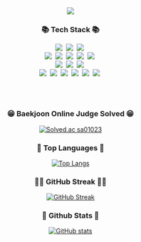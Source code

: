 <div align="center">
 <img src="https://capsule-render.vercel.app/api?type=waving&color=gradient&height=300&section=header&text="Bu Gyeong's GitHub"&fontSize=60" /><br>
</div>



<div align="center">
<h3 align="center">📚 Tech Stack 📚</h3>
<p align="center">
  <img src="https://img.shields.io/badge/Java-007396?style=flat-square&logo=Java&logoColor=white"/></a>&nbsp
  <img src="https://img.shields.io/badge/Python-3766AB?style=flat-square&logo=Python&logoColor=white"/></a>&nbsp 
  <img src="https://img.shields.io/badge/Javascript-ffb13b?style=flat-square&logo=javascript&logoColor=white"/></a>&nbsp 
  <br>
  <img src="https://img.shields.io/badge/Vue.js-4FC08D?style=flat-square&logo=Vue.js&logoColor=white"/></a>&nbsp
  <img src="https://img.shields.io/badge/React-61DAFB?style=flat-square&logo=React&logoColor=white"/></a>&nbsp
  <img src="https://img.shields.io/badge/Node.js-339933?style=flat-square&logo=Node.js&logoColor=white"/></a>&nbsp
  <img src="https://img.shields.io/badge/html5-E34F26?style=flat-square&logo=html5&logoColor=white"/></a>&nbsp
  <img src="https://img.shields.io/badge/css3-1572B6?style=flat-square&logo=css3&logoColor=white"/></a>&nbsp
  <br>
  <img src="https://img.shields.io/badge/Spring-6DB33F?style=flat-square&logo=Spring&logoColor=white"/></a>&nbsp
  <img src="https://img.shields.io/badge/SpringBoot-6DB33F?style=flat-square&logo=SpringBoot&logoColor=white"/></a>&nbsp
  <img src="https://img.shields.io/badge/Django-092E20?style=flat-square&logo=Django&logoColor=white"/></a>&nbsp
  <br>
  <img src="https://img.shields.io/badge/Mysql-E6B91E?style=flat-square&logo=MySql&logoColor=white"/></a>&nbsp 
  <img src="https://img.shields.io/badge/Firebase-FFCA28?style=flat-square&logo=Firebase&logoColor=white"/></a>&nbsp 
  <img src="https://img.shields.io/badge/AWS-232F3E?style=flat-square&logo=AmazonAWS&logoColor=white"/></a>&nbsp 
  <img src="https://img.shields.io/badge/Docker-2496ED?style=flat-square&logo=Docker&logoColor=white"/></a>&nbsp 
  <img src="https://img.shields.io/badge/Jenkins-D24939?style=flat-square&logo=Jenkins&logoColor=white"/></a>&nbsp 
  <img src="https://img.shields.io/badge/Nginx-009639?style=flat-square&logo=Nginx&logoColor=white"/></a>&nbsp 
</p>
 
</div>


<br><br>
  
<div align="center">
 
  ### 😁 Baekjoon Online Judge Solved 😁
  [![Solved.ac sa01023](http://mazassumnida.wtf/api/v2/generate_badge?boj=sa01023&card_width=1000)](https://solved.ac/profile/sa01023)
 
  ### 📖 Top Languages 📖
  [![Top Langs](https://github-readme-stats.vercel.app/api/top-langs/?username=bu119&layout=compact&card_width=1000)](https://github.com/bu119/github-readme-stats)
 
  ### 👩‍💻  GitHub Streak 👩‍💻 
  [![GitHub Streak](https://streak-stats.demolab.com?user=bu119&card_width=1000)](https://git.io/streak-stats)
 
  ### 👩‍ Github Stats 👩‍
  [![GitHub stats](https://github-readme-stats.vercel.app/api?username=hyeinisfree&hide_title=true&show_icons=true&include_all_commits=true&disable_animations=true&theme=vue&card_width=1000)](https://github.com/anuraghazra/github-readme-stats)
  
</div>
